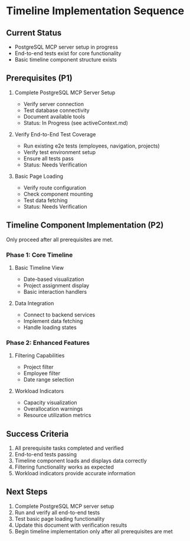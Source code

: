 # Timeline Implementation Sequence

## Current Status
- PostgreSQL MCP server setup in progress
- End-to-end tests exist for core functionality
- Basic timeline component structure exists

## Prerequisites (P1)
1. Complete PostgreSQL MCP Server Setup
   - Verify server connection
   - Test database connectivity
   - Document available tools
   - Status: In Progress (see activeContext.md)

2. Verify End-to-End Test Coverage
   - Run existing e2e tests (employees, navigation, projects)
   - Verify test environment setup
   - Ensure all tests pass
   - Status: Needs Verification

3. Basic Page Loading
   - Verify route configuration
   - Check component mounting
   - Test data fetching
   - Status: Needs Verification

## Timeline Component Implementation (P2)
Only proceed after all prerequisites are met.

### Phase 1: Core Timeline
1. Basic Timeline View
   - Date-based visualization
   - Project assignment display
   - Basic interaction handlers

2. Data Integration
   - Connect to backend services
   - Implement data fetching
   - Handle loading states

### Phase 2: Enhanced Features
1. Filtering Capabilities
   - Project filter
   - Employee filter
   - Date range selection

2. Workload Indicators
   - Capacity visualization
   - Overallocation warnings
   - Resource utilization metrics

## Success Criteria
1. All prerequisite tasks completed and verified
2. End-to-end tests passing
3. Timeline component loads and displays data correctly
4. Filtering functionality works as expected
5. Workload indicators provide accurate information

## Next Steps
1. Complete PostgreSQL MCP server setup
2. Run and verify all end-to-end tests
3. Test basic page loading functionality
4. Update this document with verification results
5. Begin timeline implementation only after all prerequisites are met